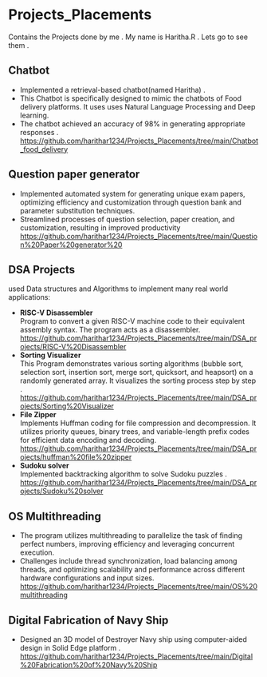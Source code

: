 # Projects_Placements
Contains the Projects done by me . My name is Haritha.R . Lets go to see them .

## Chatbot
* Implemented a retrieval-based chatbot(named Haritha) .
* This Chatbot is specifically designed to mimic the chatbots of Food delivery platforms. It uses uses Natural Language Processing and Deep learning.
* The chatbot achieved an accuracy of 98% in generating appropriate responses . 
https://github.com/harithar1234/Projects_Placements/tree/main/Chatbot_food_delivery

## Question paper generator
* Implemented automated system for generating unique exam papers, optimizing efficiency and customization through question bank and parameter substitution techniques.
* Streamlined processes of question selection, paper creation, and customization, resulting in improved productivity
 https://github.com/harithar1234/Projects_Placements/tree/main/Question%20Paper%20generator%20

## DSA Projects 
used Data structures and Algorithms to implement many real world applications:<br>
* **RISC-V Disassembler** <br>
Program to convert a given RISC-V machine code to their equivalent assembly syntax. The program acts as a disassembler.<br>
https://github.com/harithar1234/Projects_Placements/tree/main/DSA_projects/RISC-V%20Disassembler <br>
* **Sorting Visualizer** <br>
This Program demonstrates various sorting algorithms (bubble sort, selection sort, insertion sort, merge sort, quicksort, and heapsort) on a randomly generated array. It visualizes the sorting process step by step .<br>
https://github.com/harithar1234/Projects_Placements/tree/main/DSA_projects/Sorting%20Visualizer <br>
* **File Zipper** <br>
Implements Huffman coding  for file compression and decompression. It utilizes priority queues, binary trees, and variable-length prefix codes for efficient data encoding and decoding.<br>
https://github.com/harithar1234/Projects_Placements/tree/main/DSA_projects/huffman%20file%20zipper<br>
* **Sudoku solver**<br>
Implemented backtracking algorithm to solve Sudoku puzzles .<br>
https://github.com/harithar1234/Projects_Placements/tree/main/DSA_projects/Sudoku%20solver<br>










## OS Multithreading 
* The program utilizes multithreading to parallelize the task of finding perfect numbers, improving efficiency and leveraging concurrent execution. <br>
* Challenges include thread synchronization, load balancing among threads, and optimizing scalability and performance across different hardware configurations and input sizes. <br>
https://github.com/harithar1234/Projects_Placements/tree/main/OS%20multithreading

## Digital Fabrication of Navy Ship
* Designed an 3D model of Destroyer Navy ship using computer-aided design in Solid Edge platform .<br>
https://github.com/harithar1234/Projects_Placements/tree/main/Digital%20Fabrication%20of%20Navy%20Ship

